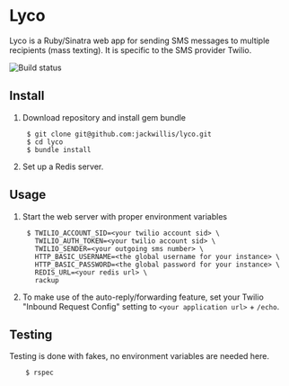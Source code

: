 # Lyco

Lyco is a Ruby/Sinatra web app for sending SMS messages to multiple recipients (mass texting).
It is specific to the SMS provider Twilio.

![Build status](https://travis-ci.org/jackwillis/lyco.svg?branch=master)

## Install

1. Download repository and install gem bundle

        $ git clone git@github.com:jackwillis/lyco.git
        $ cd lyco
        $ bundle install

2. Set up a Redis server.

## Usage

1. Start the web server with proper environment variables

        $ TWILIO_ACCOUNT_SID=<your twilio account sid> \
          TWILIO_AUTH_TOKEN=<your twilio account sid> \
          TWILIO_SENDER=<your outgoing sms number> \
          HTTP_BASIC_USERNAME=<the global username for your instance> \
          HTTP_BASIC_PASSWORD=<the global password for your instance> \
          REDIS_URL=<your redis url> \
          rackup

2. To make use of the auto-reply/forwarding feature,
set your Twilio "Inbound Request Config" setting to `<your application url>` + `/echo`.

## Testing

Testing is done with fakes, no environment variables are needed here.

        $ rspec
